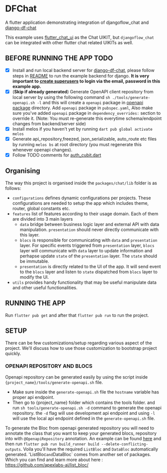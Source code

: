 # DFChat

A flutter application demonstrating integration of djangoflow_chat and [django-df-chat](https://github.com/djangoflow/django-df-chat)

This example uses [flutter_chat_ui](https://pub.dev/packages/flutter_chat_ui) as the Chat UIKIT, but `djangoflow_chat` can be integrated with other flutter chat related UIKITs as well.

## BEFORE RUNNING THE APP TODO

- [x] Install and run local backend server for [django-df-chat](https://github.com/djangoflow/django-df-chat), please follow steps in [README](https://github.com/djangoflow/djangoflow-examples/tree/main/simple_chat/backend-django#readme) to run the example backend for django. **It is very important to [create superusers](https://github.com/djangoflow/djangoflow-examples/tree/main/simple_chat/backend-django#readme) to login via the email, password in this example app.**
- [x] (**Skip if already generated**) Generate OpenAPI client repository from local server by using the following command `sh ./tools/generate-openapi.sh -l` and this will create a `openapi` package in [openapi package](../openapi/) directory. Add `openapi` package in `pubspec.yaml`, Also make sure you've added `openapi` package in `dependency_overrides:` section to override it. (Note: You must re-generate this everytime schema/endpoint changes from backend/server side)
- [x] Install melos if you haven't yet by running `dart pub global activate melos`
- [x] Generate api_repository,freezed, json_serializable, auto_route etc files by running `melos bs` at root directory (you must regenerate this whenever openapi changes).
- [x] Follow TODO comments for [auth_cubit.dart](packages/chat/lib/features/authentication/blocs/auth_cubit.dart)

## Organising

The way this project is organised inside the `packages/chat/lib` folder is as follows:

- `configurations` defines dynamic configurations per projects. These configurations are needed to setup the app which includes theme, router, global constants etc.
- `features` list of features according to their usage domain. Each of them are divided into 3 main layers
  - `data` bridge between business logic layer and external API with data manipulation. `presentation` should never directly communicate with this layer.
  - `blocs` is responsible for communicating with `data` and `presentation` layer. For specific events triggered from `presentation` layer, `blocs` layer will communicate with `data` layer to update information and perhapse update `state` of the `presentation` layer. The `state` should be immutable.
  - `presentation` is directly related to the UI of the app. It will send event to the `blocs` layer and listen to `state` dispatched from `blocs` layer to modify the UI.
- `utils` provides handy functionality that may be useful manipulate data and other useful functionalities.

## RUNNING THE APP

Run `flutter pub get` and after that `flutter pub run` to run the project.

## SETUP

There can be few customizations/setup regarding various aspect of the project. We'll discuss how to use those customization to bootstrap project quickly.

### OPENAPI REPOSITORY AND BLOCS

Openapi repository can be generated easily by using the script inside `{project_name}/tools/generate-openapi.sh` file.

- Make sure inside the `generate-openapi.sh` file the `hostname` variable has proper api endpoint.
- Then go to {project_name} folder which contains the tools folder. and run `sh tools/generate-openapi.sh -d` command to generate the openapi repository. the `-d` flag will use development api endpoint and using `-l` will use the local api endpoint defined in the `generate-openapi.sh` file.

To generate the Bloc from openapi generated repository you will need to annotate the class that you want to keep your generated blocs, repository into with
`@OpenapiRepository` annotation. An example can be found [here](./lib/data/api_repository/api_repository.dart) and then run `flutter pub run build_runner build --delete-conflicting-outputs`. Voila you'll have the required `ListBloc` and `DataBloc` automatically generated. 'ListBloc`and`DataBloc` comes from another set of packages. Which you can find and learn more about here : https://github.com/apexlabs-ai/list_bloc/
